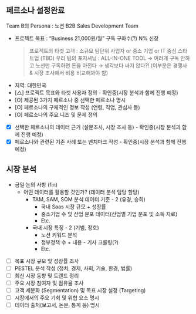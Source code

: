 ## **페르소나 설정완료**  
Team B의 Persona : 노션 B2B Sales Development Team
- 프로젝트 목표 :  “Business 21,000원/월” 구독 구좌수(?) N% 신장
    > 프로젝트의 타겟 고객 :  소규모 팀단위 사업자 or 중소 기업 or IT 중심 스타트업 (TBD)
    > 우리 팀의 포지셔닝 : ALL-IN-ONE TOOL → 여러개 구독 안하고 노션만 구독하면 돈을 아낀다 → 생각보다 싸지 않다?! (이부분은 경쟁사 & 시장 조사해서 비용 비교해봐야 함)
- 지역: 대한민국
- [△] 프로젝트 목표와 타겟 사용자 정의  - 확인중(시장 분석과 함께 진행 예정)
- [O] 제공된 3가지 페르소나 중 선택한 페르소나 명시  
- [O] 페르소나의 구체적인 정보 작성 (연령, 직업, 관심사 등)  
- [O] 페르소나의 주요 니즈 및 문제 정의  
- [X] 선택한 페르소나의 데이터 근거 (설문조사, 시장 조사 등)  - 확인중(시장 분석과 함께 진행 예정)
- [X] 페르소나와 관련된 기존 사례 또는 벤치마크 작성 - 확인중(시장 분석과 함께 진행 예정)

## **시장 분석**  
- 금일 논의 사항 (fin)
    - 어떤 데이터를 활용할 것인가? (데이터 분석 담당 할당)
        - TAM, SAM, SOM 분석 데이터 기준 - 2 (유경, 승희)
            - 국내 Saas 시장 규모 + 성장률
            - 중소기업 수 및 산업 분포 데이터(산업별 기업 분포 및 소득 자료)
            - Etc.
        - 국내 시장 특징 - 2 (기범, 정호)
            - 노션 키워드 분석
            - 정부정책 수 + 내용 - 기사 크롤링(?)
            - Etc.
- [ ] 목표 시장 규모 및 성장률 조사  
- [ ] PESTEL 분석 작성 (정치, 경제, 사회, 기술, 환경, 법률)  
- [ ] 최신 시장 동향 및 트렌드 정리  
- [ ] 주요 시장 참여자 및 점유율 조사  
- [ ] 고객 세분화 (Segmentation) 및 목표 시장 설정 (Targeting)  
- [ ] 시장에서의 주요 기회 및 위협 요소 명시  
- [ ] 데이터 출처(보고서, 논문, 통계 등) 명시  
